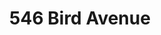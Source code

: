 ---
title: 546 Bird Avenue
address: 546 Bird Ave., San Jose, CA 95125
developer: Ver Consultants
municipality: San Jose
units: 16
phase: Under Review
permits:
    PRE24-384:
        status: Under Review
        initial_date: 2024-12-18
        final_date: None
        apn: [26418052]
        address: 546 Bird Ave., San Jose, CA 95125
        description: Enhanced Preliminary Review to construct a 16-unit multifamily residential development.
        names: Vince Rivero w/ VER CONSULTANTS;
geometry: ['37.32090542906241', '-121.89802120688186']
published: True
---